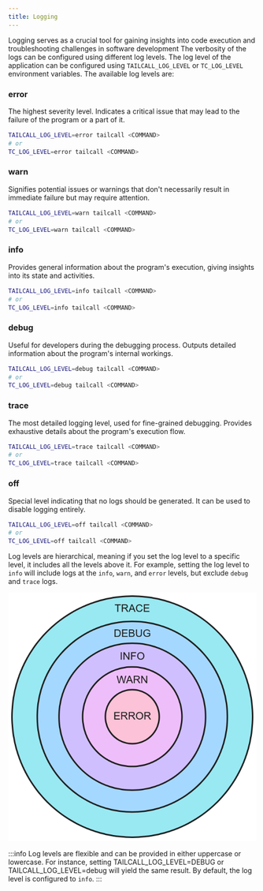 ```yaml
---
title: Logging
---
```

Logging serves as a crucial tool for gaining insights into code execution and troubleshooting challenges in software development The verbosity of the logs can be configured using different log levels. The log level of the application can be configured using `TAILCALL_LOG_LEVEL` or `TC_LOG_LEVEL` environment variables. The available log levels are:

### error
The highest severity level. Indicates a critical issue that may lead to the failure of the program or a part of it.

```bash
TAILCALL_LOG_LEVEL=error tailcall <COMMAND>
# or 
TC_LOG_LEVEL=error tailcall <COMMAND>
```

### warn
Signifies potential issues or warnings that don't necessarily result in immediate failure but may require attention.

```bash
TAILCALL_LOG_LEVEL=warn tailcall <COMMAND>
# or 
TC_LOG_LEVEL=warn tailcall <COMMAND>
```

### info
Provides general information about the program's execution, giving insights into its state and activities.

```bash
TAILCALL_LOG_LEVEL=info tailcall <COMMAND>
# or 
TC_LOG_LEVEL=info tailcall <COMMAND>
```

### debug
Useful for developers during the debugging process. Outputs detailed information about the program's internal workings.

```bash
TAILCALL_LOG_LEVEL=debug tailcall <COMMAND>
# or 
TC_LOG_LEVEL=debug tailcall <COMMAND>
```

### trace
The most detailed logging level, used for fine-grained debugging. Provides exhaustive details about the program's execution flow.

```bash
TAILCALL_LOG_LEVEL=trace tailcall <COMMAND>
# or 
TC_LOG_LEVEL=trace tailcall <COMMAND>
```

### off
Special level indicating that no logs should be generated. It can be used to disable logging entirely.

```bash
TAILCALL_LOG_LEVEL=off tailcall <COMMAND>
# or 
TC_LOG_LEVEL=off tailcall <COMMAND>
```

Log levels are hierarchical, meaning if you set the log level to a specific level, it includes all the levels above it. For example, setting the log level to `info` will include logs at the `info`, `warn`, and `error` levels, but exclude `debug` and `trace` logs.

![Hierarchy of Log Levels](../../assets/logging.png)

:::info
Log levels are flexible and can be provided in either uppercase or lowercase. For instance, setting TAILCALL_LOG_LEVEL=DEBUG or TAILCALL_LOG_LEVEL=debug will yield the same result.
By default, the log level is configured to `info`.
:::

